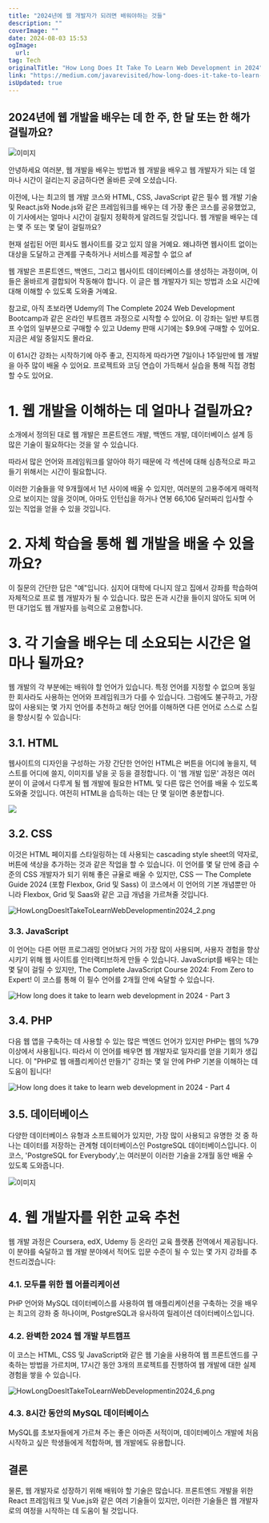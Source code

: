 ```yaml
---
title: "2024년에 웹 개발자가 되려면 배워야하는 것들"
description: ""
coverImage: ""
date: 2024-08-03 15:53
ogImage: 
  url: 
tag: Tech
originalTitle: "How Long Does It Take To Learn Web Development in 2024"
link: "https://medium.com/javarevisited/how-long-does-it-take-to-learn-web-development-in-2024-f4cf3c4d0d2f"
isUpdated: true
---
```






## 2024년에 웹 개발을 배우는 데 한 주, 한 달 또는 한 해가 걸릴까요?

![이미지](/assets/img/HowLongDoesItTakeToLearnWebDevelopmentin2024_0.png)

안녕하세요 여러분, 웹 개발을 배우는 방법과 웹 개발을 배우고 웹 개발자가 되는 데 얼마나 시간이 걸리는지 궁금하다면 올바른 곳에 오셨습니다.

이전에, 나는 최고의 웹 개발 코스와 HTML, CSS, JavaScript 같은 필수 웹 개발 기술 및 React.js와 Node.js와 같은 프레임워크를 배우는 데 가장 좋은 코스를 공유했었고, 이 기사에서는 얼마나 시간이 걸릴지 정확하게 알려드릴 것입니다. 웹 개발을 배우는 데는 몇 주 또는 몇 달이 걸릴까요?

<div class="content-ad"></div>

현재 설립된 어떤 회사도 웹사이트를 갖고 있지 않을 거예요. 왜냐하면 웹사이트 없이는 대상을 도달하고 관계를 구축하거나 서비스를 제공할 수 없으 af

웹 개발은 프론트엔드, 백엔드, 그리고 웹사이트 데이터베이스를 생성하는 과정이며, 이들은 올바르게 결합되어 작동해야 합니다. 이 글은 웹 개발자가 되는 방법과 소요 시간에 대해 이해할 수 있도록 도와줄 거예요.

참고로, 아직 초보라면 Udemy의 The Complete 2024 Web Development Bootcamp과 같은 온라인 부트캠프 과정으로 시작할 수 있어요. 이 강좌는 일반 부트캠프 수업의 일부분으로 구매할 수 있고 Udemy 판매 시기에는 $9.9에 구매할 수 있어요. 지금은 세일 중일지도 몰라요.

이 61시간 강좌는 시작하기에 아주 좋고, 진지하게 따라가면 7일이나 1주일만에 웹 개발을 아주 많이 배울 수 있어요. 프로젝트와 코딩 연습이 가득해서 실습을 통해 직접 경험할 수도 있어요.

<div class="content-ad"></div>

# 1. 웹 개발을 이해하는 데 얼마나 걸릴까요?

소개에서 정의된 대로 웹 개발은 프론트엔드 개발, 백엔드 개발, 데이터베이스 설계 등 많은 기술이 필요하다는 것을 알 수 있습니다.

따라서 많은 언어와 프레임워크를 알아야 하기 때문에 각 섹션에 대해 심층적으로 파고들기 위해서는 시간이 필요합니다.

이러한 기술들을 약 9개월에서 1년 사이에 배울 수 있지만, 여러분의 고용주에게 매력적으로 보이지는 않을 것이며, 아마도 인턴십을 하거나 연봉 66,106 달러짜리 입사할 수 있는 직업을 얻을 수 있을 것입니다.

<div class="content-ad"></div>

# 2. 자체 학습을 통해 웹 개발을 배울 수 있을까요?

이 질문의 간단한 답은 "예"입니다. 심지어 대학에 다니지 않고 집에서 강좌를 학습하여 자체적으로 프로 웹 개발자가 될 수 있습니다. 많은 돈과 시간을 들이지 않아도 되며 어떤 대기업도 웹 개발자를 능력으로 고용합니다.

# 3. 각 기술을 배우는 데 소요되는 시간은 얼마나 될까요?

웹 개발의 각 부분에는 배워야 할 언어가 있습니다. 특정 언어를 지정할 수 없으며 동일한 회사라도 사용하는 언어와 프레임워크가 다를 수 있습니다. 그럼에도 불구하고, 가장 많이 사용되는 몇 가지 언어를 추천하고 해당 언어를 이해하면 다른 언어로 스스로 스킬을 향상시킬 수 있습니다:

<div class="content-ad"></div>

## 3.1. HTML

웹사이트의 디자인을 구성하는 가장 간단한 언어인 HTML은 버튼을 어디에 놓을지, 텍스트를 어디에 쓸지, 이미지를 넣을 곳 등을 결정합니다. 이 '웹 개발 입문' 과정은 여러분이 이 글에서 다루게 될 웹 개발에 필요한 HTML 및 다른 많은 언어를 배울 수 있도록 도와줄 것입니다. 여전히 HTML을 습득하는 데는 단 몇 일이면 충분합니다.

<img src="/assets/img/HowLongDoesItTakeToLearnWebDevelopmentin2024_1.png" />

## 3.2. CSS

<div class="content-ad"></div>

이것은 HTML 페이지를 스타일링하는 데 사용되는 cascading style sheet의 약자로, 버튼에 색상을 추가하는 것과 같은 작업을 할 수 있습니다. 이 언어를 몇 달 만에 중급 수준의 CSS 개발자가 되기 위해 좋은 규율로 배울 수 있지만, CSS — The Complete Guide 2024 (포함 Flexbox, Grid 및 Sass) 이 코스에서 이 언어의 기본 개념뿐만 아니라 Flexbox, Grid 및 Saas와 같은 고급 개념을 가르쳐줄 것입니다.

![HowLongDoesItTakeToLearnWebDevelopmentin2024_2.png](/assets/img/HowLongDoesItTakeToLearnWebDevelopmentin2024_2.png)

### 3.3. JavaScript

이 언어는 다른 어떤 프로그래밍 언어보다 거의 가장 많이 사용되며, 사용자 경험을 향상시키기 위해 웹 사이트를 인터랙티브하게 만들 수 있습니다. JavaScript를 배우는 데는 몇 달이 걸릴 수 있지만, The Complete JavaScript Course 2024: From Zero to Expert! 이 코스를 통해 이 필수 언어를 2개월 안에 숙달할 수 있습니다.

<div class="content-ad"></div>

![How long does it take to learn web development in 2024 - Part 3](/assets/img/HowLongDoesItTakeToLearnWebDevelopmentin2024_3.png)

## 3.4. PHP

다음 웹 앱을 구축하는 데 사용할 수 있는 많은 백엔드 언어가 있지만 PHP는 웹의 %79 이상에서 사용됩니다. 따라서 이 언어를 배우면 웹 개발자로 일자리를 얻을 기회가 생깁니다. 이 "PHP로 웹 애플리케이션 만들기" 강좌는 몇 일 안에 PHP 기본을 이해하는 데 도움이 됩니다!

![How long does it take to learn web development in 2024 - Part 4](/assets/img/HowLongDoesItTakeToLearnWebDevelopmentin2024_4.png)

<div class="content-ad"></div>

## 3.5. 데이터베이스

다양한 데이터베이스 유형과 소프트웨어가 있지만, 가장 많이 사용되고 유명한 것 중 하나는 데이터를 저장하는 관계형 데이터베이스인 PostgreSQL 데이터베이스입니다. 이 코스, 'PostgreSQL for Everybody',는 여러분이 이러한 기술을 2개월 동안 배울 수 있도록 도와줍니다.

![이미지](/assets/img/HowLongDoesItTakeToLearnWebDevelopmentin2024_5.png)

# 4. 웹 개발자를 위한 교육 추천

<div class="content-ad"></div>

웹 개발 과정은 Coursera, edX, Udemy 등 온라인 교육 플랫폼 전역에서 제공됩니다. 이 분야를 숙달하고 웹 개발 분야에서 적어도 입문 수준이 될 수 있는 몇 가지 강좌를 추천드리겠습니다:

### 4.1. 모두를 위한 웹 어플리케이션

PHP 언어와 MySQL 데이터베이스를 사용하여 웹 애플리케이션을 구축하는 것을 배우는 최고의 강좌 중 하나이며, PostgreSQL과 유사하여 릴레이션 데이터베이스입니다.

### 4.2. 완벽한 2024 웹 개발 부트캠프

<div class="content-ad"></div>

이 코스는 HTML, CSS 및 JavaScript와 같은 웹 기술을 사용하여 웹 프론트엔드를 구축하는 방법을 가르치며, 17시간 동안 3개의 프로젝트를 진행하여 웹 개발에 대한 실제 경험을 쌓을 수 있습니다.

![HowLongDoesItTakeToLearnWebDevelopmentin2024_6.png](/assets/img/HowLongDoesItTakeToLearnWebDevelopmentin2024_6.png)

### 4.3. 8시간 동안의 MySQL 데이터베이스

MySQL를 초보자들에게 가르쳐 주는 좋은 아마존 서적이며, 데이터베이스 개발에 처음 시작하고 싶은 학생들에게 적합하며, 웹 개발에도 유용합니다.

<div class="content-ad"></div>

## 결론

물론, 웹 개발자로 성장하기 위해 배워야 할 기술은 많습니다. 프론트엔드 개발을 위한 React 프레임워크 및 Vue.js와 같은 여러 기술들이 있지만, 이러한 기술들은 웹 개발자로의 여정을 시작하는 데 도움이 될 것입니다.
